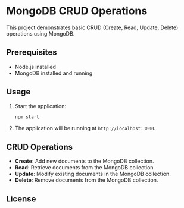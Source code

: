 # MongoDB CRUD Operations

This project demonstrates basic CRUD (Create, Read, Update, Delete) operations using MongoDB.

## Prerequisites

- Node.js installed
- MongoDB installed and running


## Usage

1. Start the application:
    ```sh
    npm start
    ```
2. The application will be running at `http://localhost:3000`.


## CRUD Operations

- **Create**: Add new documents to the MongoDB collection.
- **Read**: Retrieve documents from the MongoDB collection.
- **Update**: Modify existing documents in the MongoDB collection.
- **Delete**: Remove documents from the MongoDB collection.

## License

